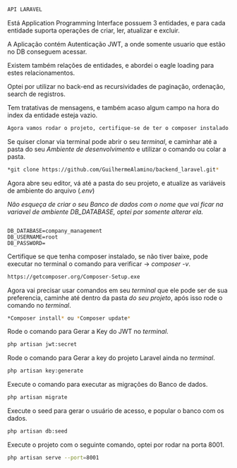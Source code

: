 ```sh
API LARAVEL
```

Está Application Programming Interface possuem 3 entidades, e para cada entidade suporta operações de criar, ler, atualizar e excluir.

A Aplicação contém Autenticação JWT, a onde somente usuario que estão no DB conseguem acessar.

Existem também relações de entidades, e abordei o eagle loading para estes relacionamentos.

Optei por utilizar no back-end as recursividades de paginação, ordenação, search de registros.

Tem tratativas de mensagens, e também acaso algum campo na hora do index da entidade esteja vazio.

```sh
Agora vamos rodar o projeto, certifique-se de ter o composer instalado.
```

Se quiser clonar via terminal pode abrir o seu *terminal*, e caminhar até a pasta do seu *Ambiente de desenvolvimento* e utilizar o comando ou colar a pasta.

```sh
*git clone https://github.com/GuilhermeAlamino/backend_laravel.git* 
```

Agora abre seu editor, vá até a pasta do seu projeto, e atualize as variáveis de ambiente do arquivo (*.env*)


*Não esqueça de criar o seu Banco de dados com o nome que vai ficar na variavel de ambiente DB_DATABASE, optei por somente alterar ela.*


```dosini

DB_DATABASE=company_management
DB_USERNAME=root
DB_PASSWORD=
```

Certifique se que tenha composer instalado, se não tiver baixe, pode executar no terminal o comando para verificar -> *composer -v*.
```sh
https://getcomposer.org/Composer-Setup.exe
```

Agora vai precisar usar comandos em seu *terminal* que ele pode ser de sua preferencia, caminhe até dentro da pasta *do seu projeto*, após isso rode o comando no *terminal*.
```sh
*Composer install* ou *Composer update*
```

Rode o comando para Gerar a Key do JWT no *terminal*.
```sh
php artisan jwt:secret
```

Rode o comando para Gerar a key do projeto Laravel ainda no *terminal*.
```sh
php artisan key:generate
```

Execute o comando para executar as migrações do Banco de dados.
```sh
php artisan migrate
```

Execute o seed para gerar o usuário de acesso, e popular o banco com os dados.
```sh
php artisan db:seed
```

Execute o projeto com o seguinte comando, optei por rodar na porta 8001.
```sh
php artisan serve --port=8001
```
